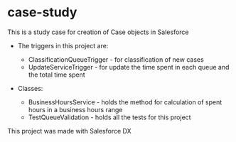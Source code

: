 # case-study
This is a study case for creation of Case objects in Salesforce

- The triggers in this project are:
  - ClassificationQueueTrigger - for classification of new cases
  - UpdateServiceTrigger - for update the time spent in each queue and the total time spent
  
- Classes:
  - BusinessHoursService - holds the method for calculation of spent hours in a business hours range
  - TestQueueValidation - holds all the tests for this project

This project was made with Salesforce DX
